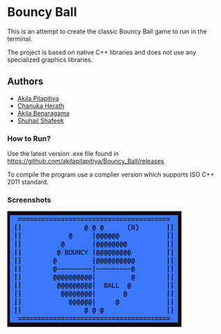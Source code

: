 
# Bouncy Ball

This is an attempt to create the classic Bouncy Ball game to run in the terminal. 

The project is based on native C++ libraries and does not use any specialized graphics libraries.


## Authors

- [Akila Pilapitiya](https://github.com/akilapilapitiya)
- [Chanuka Herath](https://github.com/herathhmmc)
- [Akila Benaragama](https://github.com/Benaragama-003)
- [Shuhail Shafeek](https://github.com/Shuhail-hub)

### How to Run?

Use the latest version .exe file found in https://github.com/akilapilapitiya/Bouncy_Ball/releases

To compile the program use a complier version which supports ISO C++ 2011 standard.

### Screenshots

![Logo Design](https://github.com/akilapilapitiya/Bouncy_Ball/blob/main/Screenshots/logoDesign.png)


